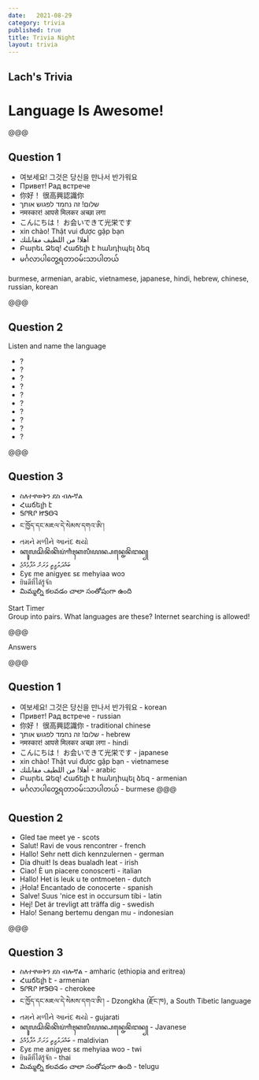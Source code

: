 ```yaml
---
date:   2021-08-29
category: trivia
published: true
title: Trivia Night
layout: trivia
---
```


## Lach's Trivia
# Language Is Awesome!

@@@

## Question 1

* 여보세요! 그것은 당신을 만나서 반가워요
* Привет! Рад встрече
* 你好！ 很高興認識你
* שלום! זה נחמד לפגוש אותך
* नमस्कार! आपसे मिलकर अच्छा लगा
* こんにちは！ お会いできて光栄です
* xin chào! Thật vui được gặp bạn
* أهلا! من اللطيف مقابلتك
* Բարեւ Ձեզ! Հաճելի է հանդիպել ձեզ
* မင်္ဂလာပါတွေ့ရတာဝမ်းသာပါတယ်

<div class="answer">burmese, armenian, arabic, vietnamese, japanese, hindi, hebrew, chinese, russian, korean</div>

@@@

## Question 2

Listen and name the language

* ?
* ?
* ?
* ?
* ?
* ?
* ?
* ?
* ?
* ?

@@@

## Question 3

* ስለተዋወቅን ደስ ብሎኛል
* Հաճելի է
* ᎦᎵᎡᎵ ᏥᏕᎾᎸ
* ང་ཁྱོད་དང་མཇལ་དེ་སེམས་དགའ་ཨི་།
* તમને મળીને આનંદ થયો
* ꦏꦸꦭꦱꦼꦤꦼꦁꦏꦼꦥꦁꦒꦶꦃꦏꦭꦶꦪꦤ꧀ꦥꦤ꧀ꦗꦺꦤꦼꦁꦔꦤ꧀
* ބައްދަލުވީތީ ވަރަށް އުފާވެއްޖެ
* Ɛyɛ me anigyeɛ sɛ mehyiaa woɔ
* ยินดีที่ได้รู้จัก
* మిమ్మల్ని కలవడం చాలా సంతోషంగా ఉంది

<div id="starttimer">Start Timer</div>
<div id="timer"></div>

<div class="answer">
Group into pairs. What languages are these? Internet searching is allowed!
</div>

@@@

Answers

@@@

## Question 1
* 여보세요! 그것은 당신을 만나서 반가워요 - <span class="answer">korean</span>
* Привет! Рад встрече - <span class="answer">russian</span>
* 你好！ 很高興認識你 - <span class="answer">traditional chinese</span>
* שלום! זה נחמד לפגוש אותך - <span class="answer">hebrew</span>
* नमस्कार! आपसे मिलकर अच्छा लगा - <span class="answer">hindi</span>
* こんにちは！ お会いできて光栄です - <span class="answer">japanese</span>
* xin chào! Thật vui được gặp bạn - <span class="answer">vietnamese</span>
* أهلا! من اللطيف مقابلتك - <span class="answer">arabic</span>
* Բարեւ Ձեզ! Հաճելի է հանդիպել ձեզ - <span class="answer">armenian</span>
* မင်္ဂလာပါတွေ့ရတာဝမ်းသာပါတယ် - <span class="answer">burmese</span>
@@@

## Question 2

* Gled tae meet ye - <span class="answer">scots</span>
* Salut! Ravi de vous rencontrer - <span class="answer">french</span>
* Hallo! Sehr nett dich kennzulernen - <span class="answer">german</span>
* Dia dhuit! Is deas bualadh leat - <span class="answer">irish</span>
* Ciao! È un piacere conoscerti - <span class="answer">italian</span>
* Hallo! Het is leuk u te ontmoeten - <span class="answer">dutch</span>
* ¡Hola! Encantado de conocerte - <span class="answer">spanish</span>
* Salve! Suus 'nice est in occursum tibi - <span class="answer">latin</span>
* Hej! Det är trevligt att träffa dig - <span class="answer">swedish</span>
* Halo! Senang bertemu dengan mu - <span class="answer">indonesian</span>

@@@

## Question 3

* ስለተዋወቅን ደስ ብሎኛል - <span class="answer">amharic (ethiopia and eritrea)</span>
* Հաճելի է - <span class="answer">armenian</span>
* ᎦᎵᎡᎵ ᏥᏕᎾᎸ  - <span class="answer">cherokee</span>
* ང་ཁྱོད་དང་མཇལ་དེ་སེམས་དགའ་ཨི་། - <span class="answer">Dzongkha (རྫོང་ཁ), a South Tibetic language</span>
* તમને મળીને આનંદ થયો - <span class="answer">gujarati</span>
* ꦏꦸꦭꦱꦼꦤꦼꦁꦏꦼꦥꦁꦒꦶꦃꦏꦭꦶꦪꦤ꧀ꦥꦤ꧀ꦗꦺꦤꦼꦁꦔꦤ꧀ - <span class="answer">Javanese</span>
* ބައްދަލުވީތީ ވަރަށް އުފާވެއްޖެ - <span class="answer">maldivian</span>
* Ɛyɛ me anigyeɛ sɛ mehyiaa woɔ - <span class="answer">twi</span>
* ยินดีที่ได้รู้จัก - <span class="answer">thai</span>
* మిమ్మల్ని కలవడం చాలా సంతోషంగా ఉంది - <span class="answer">telugu</span>

